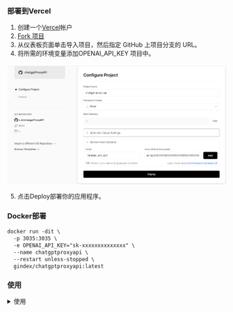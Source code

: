 
### 部署到Vercel

1. 创建一个[Vercel](https://vercel.com/)帐户
2. [Fork 项目](https://github.com/x-dr/chatgptProxyAPI/fork)
3. 从仪表板页面单击导入项目，然后指定 GitHub 上项目分支的 URL。
4. 将所需的环境变量添加OPENAI_API_KEY 项目中。

<img src="chatgpt.png" >

5. 点击Deploy部署你的应用程序。


### Docker部署

```shell
docker run -dit \
  -p 3035:3035 \
  -e OPENAI_API_KEY="sk-xxxxxxxxxxxxxx" \
  --name chatgptproxyapi \
  --restart unless-stopped \
  gindex/chatgptproxyapi:latest
```

### 使用
<details>
<summary>使用</summary>

```javaScript
import axios from 'axios';
const headers = {
    "User-Agent": "Mozilla/5.0 (Windows NT 10.0; Win64; x64) AppleWebKit/537.36 (KHTML, like Gecko) Chrome/110.0.0.0 Safari/537.36",
}
const requestPromise = async (params) => {
    return axios({
        url: params.url,
        method: params.method || 'POST',
        headers: params.headers || headers,
        data: params.body,
        validateStatus: status => {
            return status >= 200 && status < 400;
        },
        maxRedirects: 0
    })
        .then(res => {
            return res;
        })
        .catch(err => {
            // console.log(err);
            return err;
        })
}



let res = await requestPromise({
    url: 'https://api.api.api/chatgpt',
    body: {
        "q": 'What is OpenAI?'
    }

});

console.log(res.data.text);

res = await requestPromise({
    url: 'https://api.api.api/chatgpt',
    body: {
        "q": 'Can you expand on that?',
        "opts": {
            "parentMessageId": res.data.id
        }
    }

});

console.log(res.data.text);

```

</details>